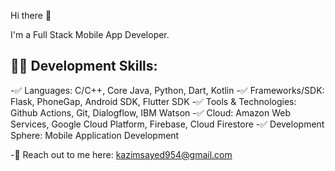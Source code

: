Hi there 👋

I'm a Full Stack Mobile App Developer.

## 👨‍💻 Development Skills:

-✅ Languages: C/C++, Core Java, Python, Dart, Kotlin
-✅ Frameworks/SDK: Flask, PhoneGap, Android SDK, Flutter SDK
-✅ Tools & Technologies: Github Actions, Git, Dialogflow, IBM Watson
-✅ Cloud: Amazon Web Services, Google Cloud Platform, Firebase, Cloud Firestore
-✅ Development Sphere: Mobile Application Development


-📧 Reach out to me here: kazimsayed954@gmail.com
